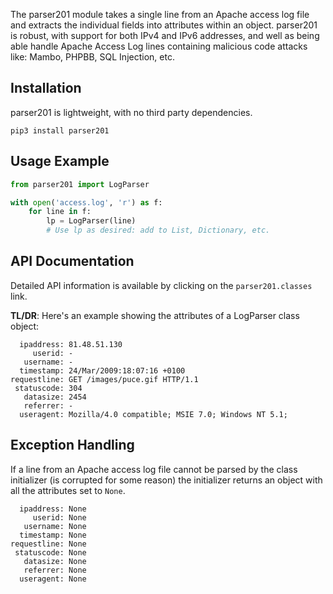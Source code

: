 The parser201 module takes a single line from an Apache access log file and
extracts the individual fields into attributes within an object. parser201 is
robust, with support for both IPv4 and IPv6 addresses, and well as being able
handle Apache Access Log lines containing malicious code attacks like: Mambo,
PHPBB, SQL Injection, etc.

## Installation

parser201 is lightweight, with no third party dependencies.

```text
pip3 install parser201
```

## Usage Example

```python
from parser201 import LogParser

with open('access.log', 'r') as f:
    for line in f:
        lp = LogParser(line)
        # Use lp as desired: add to List, Dictionary, etc.
```

## API Documentation

Detailed API information is available by clicking on the `parser201.classes`
link.

**TL/DR**: Here's an example showing the attributes of a LogParser class
object:

```text
  ipaddress: 81.48.51.130
     userid: -
   username: -
  timestamp: 24/Mar/2009:18:07:16 +0100
requestline: GET /images/puce.gif HTTP/1.1
 statuscode: 304
   datasize: 2454
   referrer: -
  useragent: Mozilla/4.0 compatible; MSIE 7.0; Windows NT 5.1;
```

## Exception Handling

If a line from an Apache access log file cannot be parsed by the class
initializer (is corrupted for some reason) the initializer returns an object
with all the attributes set to `None`.

```text
  ipaddress: None
     userid: None
   username: None
  timestamp: None
requestline: None
 statuscode: None
   datasize: None
   referrer: None
  useragent: None
```
